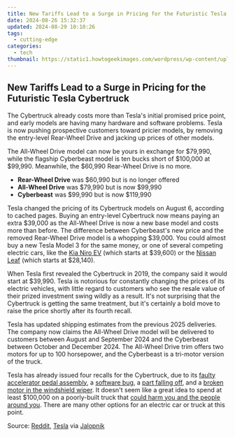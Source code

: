 ```yaml
---
title: New Tariffs Lead to a Surge in Pricing for the Futuristic Tesla Cybertruck
date: 2024-08-26 15:32:37
updated: 2024-08-29 10:10:26
tags:
  - cutting-edge
categories:
  - tech
thumbnail: https://static1.howtogeekimages.com/wordpress/wp-content/uploads/2020/11/c042cad5.png
---
```


## New Tariffs Lead to a Surge in Pricing for the Futuristic Tesla Cybertruck

The Cybertruck already costs more than Tesla's initial promised price point, and early models are having many hardware and software problems. Tesla is now pushing prospective customers toward pricier models, by removing the entry-level Rear-Wheel Drive and jacking up prices of other models.

 The All-Wheel Drive model can now be yours in exchange for $79,990, while the flagship Cyberbeast model is ten bucks short of $100,000 at $99,990\. Meanwhile, the $60,990 Rear-Wheel Drive is no more.

* **Rear-Wheel Drive** was $60,990 but is no longer offered
* **All-Wheel Drive** was $79,990 but is now $99,990
* **Cyberbeast** was $99,990 but is now $119,990

 Tesla changed the pricing of its Cybertruck models on August 6, according to cached pages. Buying an entry-level Cybertruck now means paying an extra $39,000 as the All-Wheel Drive is now a new base model and costs more than before. The difference between Cyberbeast's new price and the removed Rear-Wheel Drive model is a whopping $39,000\. You could almost buy a new Tesla Model 3 for the same money, or one of several competing electric cars, like the [Kia Niro EV](https://www.kia.com/us/en/niro-ev) (which starts at $39,600) or the [Nissan Leaf](https://www.nissanusa.com/vehicles/electric-cars/leaf.html) (which starts at $28,140).

 When Tesla first revealed the Cybertruck in 2019, the company said it would start at $39,990\. Tesla is notorious for constantly changing the prices of its electric vehicles, with little regard to customers who see the resale value of their prized investment swing wildly as a result. It's not surprising that the Cybertruck is getting the same treatment, but it's certainly a bold move to raise the price shortly after its fourth recall.

 Tesla has updated shipping estimates from the previous 2025 deliveries. The company now claims the All-Wheel Drive model will be delivered to customers between August and September 2024 and the Cyberbeast between October and December 2024\. The All-Wheel Drive trim offers two motors for up to 100 horsepower, and the Cyberbeast is a tri-motor version of the truck.

 Tesla has already issued four recalls for the Cybertruck, due to its [faulty accelerator pedal assembly](https://arstechnica.com/cars/2024/04/tesla-recalls-all-3878-cybertrucks-over-faulty-accelerator-pedal-cover/), a [software bug](https://static.nhtsa.gov/odi/rcl/2024/RCLRPT-24V051-2023.PDF), a [part falling off](https://arstechnica.com/tech-policy/2024/06/tesla-recalls-cybertruck-to-fix-wiper-motor-and-piece-that-may-fly-off-the-car/), and a [broken motor in the windshield wiper](https://arstechnica.com/tech-policy/2024/06/tesla-recalls-cybertruck-to-fix-wiper-motor-and-piece-that-may-fly-off-the-car/). It doesn't seem like a great idea to spend at least $100,000 on a poorly-built truck that [could harm you and the people around you](https://www.nbcnews.com/tech/tech-news/cybertruck-accelerator-stuck-driving-issue-tesla-recall-musk-rcna147832). There are many other options for an electric car or truck at this point.

 Source: [Reddit](https://www.reddit.com/r/electricvehicles/comments/1eo4wsn/did%5Ftesla%5Fjust%5Fsilently%5Fkill%5Foff%5Fthe%5Fsingle%5Fmotor/), [Tesla](https://www.tesla.com/cybertruck) via [Jalopnik](https://jalopnik.com/tesla-cuts-base-cybertruck-raises-all-prices-by-20-00-1851618492)

<ins class="adsbygoogle"
     style="display:block"
     data-ad-format="autorelaxed"
     data-ad-client="ca-pub-7571918770474297"
     data-ad-slot="1223367746"></ins>



<ins class="adsbygoogle"
     style="display:block"
     data-ad-client="ca-pub-7571918770474297"
     data-ad-slot="8358498916"
     data-ad-format="auto"
     data-full-width-responsive="true"></ins>
